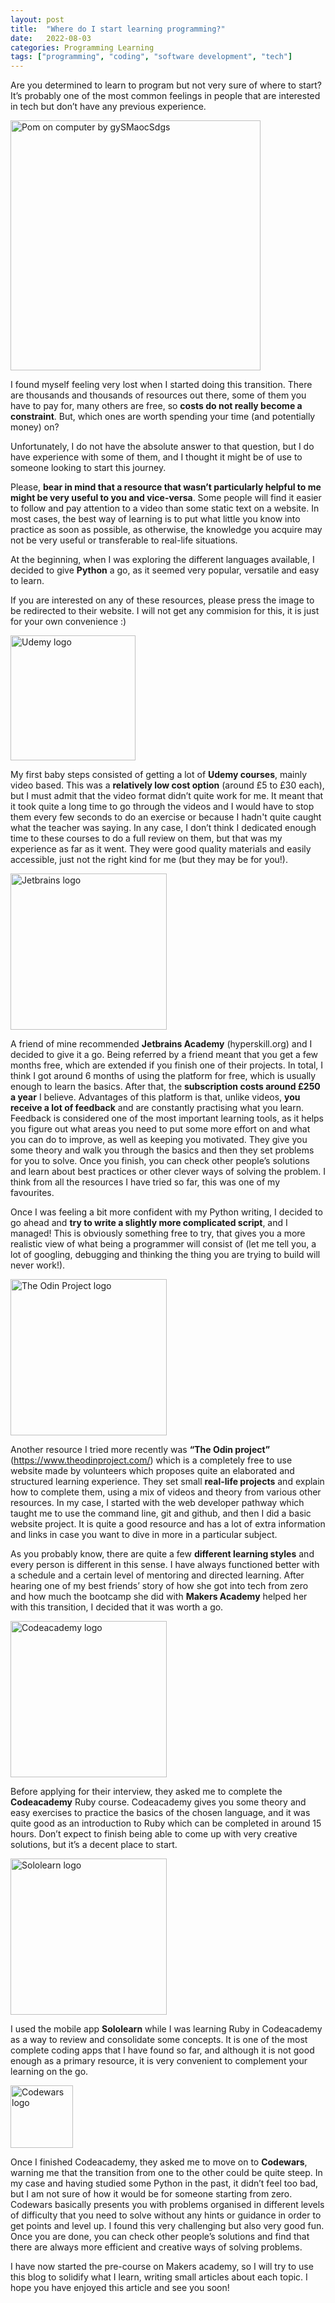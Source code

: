 ```yaml
---
layout: post
title:  "Where do I start learning programming?"
date:   2022-08-03
categories: Programming Learning
tags: ["programming", "coding", "software development", "tech"]
---
```


Are you determined to learn to program but not very sure of where to start? It’s probably one of the most common feelings in people that are interested in tech but don’t have any previous experience.

<p><img src="/assets/images/cookie-the-pom-gySMaocSdqs-unsplash-min.jpg" alt="Pom on computer by gySMaocSdgs" width="400"></p>

I found myself feeling very lost when I started doing this transition. There are thousands and thousands of resources out there, some of them you have to pay for, many others are free, so **costs do not really become a constraint**. But, which ones are worth spending your time (and potentially money) on?

Unfortunately, I do not have the absolute answer to that question, but I do have experience with some of them, and I thought it might be of use to someone looking to start this journey.

Please, **bear in mind that a resource that wasn’t particularly helpful to me might be very useful to you and vice-versa**. Some people will find it easier to follow and pay attention to a video than some static text on a website. In most cases, the best way of learning is to put what little you know into practice as soon as possible, as otherwise, the knowledge you acquire may not be very useful or transferable to real-life situations.

At the beginning, when I was exploring the different languages available, I decided to give **Python** a go, as it seemed very popular, versatile and easy to learn.

If you are interested on any of these resources, please press the image to be redirected to their website. I will not get any commision for this, it is just for your own convenience :)

<a href="https://www.udemy.com/">
    <img src="/assets/images/udemy.png" alt="Udemy logo" width="200">
</a>

My first baby steps consisted of getting a lot of **Udemy courses**, mainly video based. This was a **relatively low cost option** (around £5 to £30 each), but I must admit that the video format didn’t quite work for me. It meant that it took quite a long time to go through the videos and I would have to stop them every few seconds to do an exercise or because I hadn't quite caught what the teacher was saying. In any case, I don’t think I dedicated enough time to these courses to do a full review on them, but that was my experience as far as it went. They were good quality materials and easily accessible, just not the right kind for me (but they may be for you!).


<a href="https://hyperskill.org">
    <img src="/assets/images/jetbrains.svg" alt="Jetbrains logo" width="250">
</a>

A friend of mine recommended **Jetbrains Academy** (hyperskill.org) and I decided to give it a go. Being referred by a friend meant that you get a few months free, which are extended if you finish one of their projects. In total, I think I got around 6 months of using the platform for free, which is usually enough to learn the basics. After that, the **subscription costs around £250 a year** I believe. Advantages of this platform is that, unlike videos, **you receive a lot of feedback** and are constantly practising what you learn. Feedback is considered one of the most important learning tools, as it helps you figure out what areas you need to put some more effort on and what you can do to improve, as well as keeping you motivated. They give you some theory and walk you through the basics and then they set problems for you to solve. Once you finish, you can check other people’s solutions and learn about best practices or other clever ways of solving the problem. I think from all the resources I have tried so far, this was one of my favourites.

Once I was feeling a bit more confident with my Python writing, I decided to go ahead and **try to write a slightly more complicated script**, and I managed! This is obviously something free to try, that gives you a more realistic view of what being a programmer will consist of (let me tell you, a lot of googling, debugging and thinking the thing you are trying to build will never work!).


<a href="https://www.theodinproject.com">
    <img src="/assets/images/theodinprojecttransparent.png" alt="The Odin Project logo" width="250">
</a>

Another resource I tried more recently was **“The Odin project”** (https://www.theodinproject.com/) which is a completely free to use website made by volunteers which proposes quite an elaborated and structured learning experience. They set small **real-life projects** and explain how to complete them, using a mix of videos and theory from various other resources. In my case, I started with the web developer pathway which taught me to use the command line, git and github, and then I did a basic website project. It is quite a good resource and has a lot of extra information and links in case you want to dive in more in a particular subject.

As you probably know, there are quite a few **different learning styles** and every person is different in this sense. I have always functioned better with a schedule and a certain level of mentoring and directed learning. After hearing one of my best friends’ story of how she got into tech from zero and how much the bootcamp she did with **Makers Academy** helped her with this transition, I decided that it was worth a go.

<a href="https://www.codeacademy.com">
    <img src="/assets/images/codeacademy.jpg" alt="Codeacademy logo" width="250">
</a>

Before applying for their interview, they asked me to complete the **Codeacademy** Ruby course. Codeacademy gives you some theory and easy exercises to practice the basics of the chosen language, and it was quite good as an introduction to Ruby which can be completed in around 15 hours. Don’t expect to finish being able to come up with very creative solutions, but it’s a decent place to start.


<a href="https://www.sololearn.com">
    <img src="/assets/images/SoloLearn.svg.png" alt="Sololearn logo" width="250">
</a>

I used the mobile app **Sololearn** while I was learning Ruby in Codeacademy as a way to review and consolidate some concepts. It is one of the most complete coding apps that I have found so far, and although it is not good enough as a primary resource, it is very convenient to complement your learning on the go.


<a href="https://www.codewars.com">
    <img src="/assets/images/codewars.png" alt="Codewars logo" width="100">
</a>

Once I finished Codeacademy, they asked me to move on to **Codewars**, warning me that the transition from one to the other could be quite steep. In my case and having studied some Python in the past, it didn’t feel too bad, but I am not sure of how it would be for someone starting from zero. Codewars basically presents you with problems organised in different levels of difficulty that you need to solve without any hints or guidance in order to get points and level up. I found this very challenging but also very good fun. Once you are done, you can check other people’s solutions and find that there are always more efficient and creative ways of solving problems.

I have now started the pre-course on Makers academy, so I will try to use this blog to solidify what I learn, writing small articles about each topic. I hope you have enjoyed this article and see you soon!
